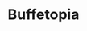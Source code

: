 ---
layout: place
title: "Buffetopia"
permalink: /texas/humble/buffetopia.html
stateAbbr: TX
stateName: Texas
cityName: Humble
seo:
  name: "Buffetopia"
  type: Restaurant
  links: https://www.buffetopiatx.com/
description: "Looking for sushi in Humble, Texas? Check out Buffetopia for a delightful Japanese dining experience. Enjoy a variety of sushi and other dishes in a welcomin..."
place_id: ChIJ0fC3r6azQIYRqyFIwT6FswY
photos:
  - name: >-
      places/ChIJ0fC3r6azQIYRqyFIwT6FswY/photos/AeeoHcLA23qtD0V8uFixfvoH8t_o223IcPizxhgZzn-FBwjm1XLGYyWTqoN2TEub6GdX7HHZFCW8JqNUwJGIinj1TaE0QbHyajZV5fqHT9UuJfSOQz41OhiJBbMbFkVDepAUS5ueCNaY2B7CWIsyVUos3OPAXmDwcyoDWqof1ASo8kG__jRSK5sTWLdqrTm6_JqbkEalpyLBXYc8yLwtFnQCTrUnAqhSe9gCVkFYWox_Sgtl7YJSQ9JouZQP8wO3rOkfNDBrb5IteuZEbNYxWg58nA-jd05LOmfn32vfjWdVaKhIaQ
    widthPx: 1702
    heightPx: 1276
    authorAttributions:
      - displayName: Buffetopia
        uri: https://maps.google.com/maps/contrib/112105546769884134669
        photoUri: >-
          https://lh3.googleusercontent.com/a-/ALV-UjVFrgXc2Rd2SBMyFKy6Y2hvtgbF4cCDdrR_N-aoaDdEpkRgtFA=s100-p-k-no-mo
    flagContentUri: >-
      https://www.google.com/local/imagery/report/?cb_client=maps_api_places.places_api&image_key=!1e10!2sAF1QipOJxavRCgq1gD7rG4hLZxdYoeDoPZLpXmPco0F7&hl=en-US
    googleMapsUri: >-
      https://www.google.com/maps/place//data=!3m4!1e2!3m2!1sAF1QipOJxavRCgq1gD7rG4hLZxdYoeDoPZLpXmPco0F7!2e10!4m2!3m1!1s0x8640b3a6afb7f0d1:0x6b3853ec14821ab
  - name: >-
      places/ChIJ0fC3r6azQIYRqyFIwT6FswY/photos/AeeoHcK14KZQ_UELh4RqyGLl3dVSvlQYokKcGShEA_6yMN3CZD017sxMW2gsaOC7weoMreCrV2dcHfpJfOIhExsKn9Vc3zTuTHTd9pAP3RLOjsTpGc5-foOBhSKN1pimSRaxo_-sMvKvciV9j9PsKTecDUmkguVpilvnRnQ2FB4MukjK7vOD4GAq2Eeut24dnLNciBUhagkaN7mwlc6A827A4eMwrFKkMVWSQ5NoKtYgit2UVijRS-YElFvuMZwWodWy3M3qt9-xuIda61DHpqsu63Hvraw_-wuHLAAPlc9GIxRYmteErI_Wx5kMJ3fB4PlSg92RN-trNLIUZKWSKrX-GHOB1rUECFue9cLXRJy5HE8p8qPGR753F1U-hABzG9Aa03KTwcSC7-B2iatnxjlaOjUv1fs7vR1PHDvMc5yapHIFdG6bzD5jt3aylNmhtg
    widthPx: 4032
    heightPx: 2268
    authorAttributions:
      - displayName: Gary Pugh
        uri: https://maps.google.com/maps/contrib/103704654975189989024
        photoUri: >-
          https://lh3.googleusercontent.com/a-/ALV-UjX0o4xBN0_T52PAtjoXMZmjyhblrjG4tkAGorbnF_F-mFl88gm0Gw=s100-p-k-no-mo
    flagContentUri: >-
      https://www.google.com/local/imagery/report/?cb_client=maps_api_places.places_api&image_key=!1e10!2sCIABIhADydERiBiqRGfiWVYAAeai&hl=en-US
    googleMapsUri: >-
      https://www.google.com/maps/place//data=!3m4!1e2!3m2!1sCIABIhADydERiBiqRGfiWVYAAeai!2e10!4m2!3m1!1s0x8640b3a6afb7f0d1:0x6b3853ec14821ab
  - name: >-
      places/ChIJ0fC3r6azQIYRqyFIwT6FswY/photos/AeeoHcJkGG2uxaovkbRPxpmzNLH1Yx6OjYmpBCKLbKsgHSRF6H2yBC0zPKwcFd6W83EMKY4B4EiqIEFeHGvhx-BHVk-babG-cbR1kmuvUORfS4czUh8SXWUBvDtZnvceHV4YubnptqgDQa8ws-Cccs0rSGBzRGg1pkDgjMVnxDLWkRN-rFdyDkCWEJo6azBpX__t6o84cSG7t6kT4PMDY5ZzLShh7K4KFBUiIaVq140-MAibYvtOjAQEwM3ECnggq33pefUMog7ip6jUdiIxHTlKT-FZMPphwZUlDafcC33lq03OwclsTcQxRPGg83MLG8HkpJd6yxCQ2bRksqTqadYtwJBw3CxAFwzW6SqX9QLcnpNCwVcmWL31I1SN71gS8u6qwCZanJ_I6Q4GaIpnVFuh71MJ6eqBL_MccgUklQeQmQ3Hfg
    widthPx: 4800
    heightPx: 3600
    authorAttributions:
      - displayName: J
        uri: https://maps.google.com/maps/contrib/102429901943080699374
        photoUri: >-
          https://lh3.googleusercontent.com/a/ACg8ocIapaVBLvoaFTPzGj6lTc0bT2EfWcsVM9Euc9habOu3sHklyA=s100-p-k-no-mo
    flagContentUri: >-
      https://www.google.com/local/imagery/report/?cb_client=maps_api_places.places_api&image_key=!1e10!2sCIHM0ogKEICAgMDg8sjyMA&hl=en-US
    googleMapsUri: >-
      https://www.google.com/maps/place//data=!3m4!1e2!3m2!1sCIHM0ogKEICAgMDg8sjyMA!2e10!4m2!3m1!1s0x8640b3a6afb7f0d1:0x6b3853ec14821ab
  - name: >-
      places/ChIJ0fC3r6azQIYRqyFIwT6FswY/photos/AeeoHcI_M8CadcAsLdfn_rf9sygNiToyubLrEdR0lvgoL8VIu1dCzTz15TAWIsl4BHpHooxDWDMfq0mPVjj8jFzAfIBlA5oMb2c9MDkFXs9hq27bxE15V7cITLBMpaW785kmg86x_PMpcAeFVoZsWfuei5tnqE5Matp8_93-Xtfe8Wl7_V2-_VY6tAfoLMr_tia_tq-DseB2HxKpC04qi_jGqviC0pTn5Z3cuaxSCSDbRimdQEUpeXoZ9AGofv3a1zbJnjOFap4-b6JT5Al542gyeMGFOmV1flRAVDXNUertDQrExrsTLKNG_GgR7oNhASBAyTO4aRQ5vtgYgWYROQbd8lShSk5axQPLMggc7pehWPx4xieWPuDelGSFgYdJQNToXJvuquc10n305K2lw9DPUc2bHglHTMCzqqGkGENCHowXG-ka
    widthPx: 3600
    heightPx: 4800
    authorAttributions:
      - displayName: xuhong zhuang
        uri: https://maps.google.com/maps/contrib/105539401919387974244
        photoUri: >-
          https://lh3.googleusercontent.com/a-/ALV-UjWLn3C9So7mYpOIfCGcHuTN_Ctkn5vfO8Vyd7q9wgeUZ62rucId=s100-p-k-no-mo
    flagContentUri: >-
      https://www.google.com/local/imagery/report/?cb_client=maps_api_places.places_api&image_key=!1e10!2sCIHM0ogKEICAgMDI2M6lqwE&hl=en-US
    googleMapsUri: >-
      https://www.google.com/maps/place//data=!3m4!1e2!3m2!1sCIHM0ogKEICAgMDI2M6lqwE!2e10!4m2!3m1!1s0x8640b3a6afb7f0d1:0x6b3853ec14821ab
  - name: >-
      places/ChIJ0fC3r6azQIYRqyFIwT6FswY/photos/AeeoHcJSmM6XOkKGYlpUdxWWwO_9cQMj-3feY4ejaz30PN4SnSkqv9dGwX2j-NLmKqW62OiyF1wc6z2CNjsBE1_2kU1PA8TAa8sxBTUbf2JcO9g8I7AVbeiwT5G6MO882deb8ZZfTF-mFbZ0eJKHMWLE3o6zgU_uWkIaYwE6klqRay7RBhkltHQ_ZE7eBUlpz4H3XbyU8n6JG2STMCSJ-q13tB_4aMbDi3id7s12z-9ol3a293I57h4Xlkh2-zmcRELrgODJC-zizXucoLUy6hWT8XbqHJ50hgLxrOfBuPsk3g1iD9S312aaHutjy3Rym6nWmisek4aUcI5VTqnvRMbHAXrtgGnaKGWGT9utlVHUKz1ExzGIZVSo-cB22mniSGjZVrPfPummSOSdCQ0Jzs7XW2ljTFEgva9KPTkVMa84O4Wm2Zik
    widthPx: 4080
    heightPx: 1836
    authorAttributions:
      - displayName: David Perez
        uri: https://maps.google.com/maps/contrib/111376814999594742926
        photoUri: >-
          https://lh3.googleusercontent.com/a-/ALV-UjWGMmGHzlRNAjF1ZojSGy4OWGdSV5RJ1rDd74qhcwxv9rcVw194=s100-p-k-no-mo
    flagContentUri: >-
      https://www.google.com/local/imagery/report/?cb_client=maps_api_places.places_api&image_key=!1e10!2sCIHM0ogKEICAgMCI9oXklgE&hl=en-US
    googleMapsUri: >-
      https://www.google.com/maps/place//data=!3m4!1e2!3m2!1sCIHM0ogKEICAgMCI9oXklgE!2e10!4m2!3m1!1s0x8640b3a6afb7f0d1:0x6b3853ec14821ab
  - name: >-
      places/ChIJ0fC3r6azQIYRqyFIwT6FswY/photos/AeeoHcIStudRel6qB3_NMhzF6wP7YTa_8Js1IFvvDRy9pd1O0OyaNOf8N9Bk_w7Q3wzHB4Dob8Ex2von71xIeHYDjkTDc7DVU2_-zuI8VQM0dnGd0JoUYXfSHRVXGAHL9Ehj2wHd6OUkt6fvyhkdW4QT72e_Pra_vs1S2yyjizsfjAOPQqOsy6PHB6VaFQ8O8VbOT1dXzcs3pRBQkkRxPBn9Z1hdjJVgOPsL2WkpT0a-4J9RiTCgTjvsXiRFwlYu5L6ReNzg9mjdjxnqrfeR5XZJQim3Hj4wlWKsFDThBQb0ORJyrirqkcjOYY-KCEVcUSrzM-iF04_F6WyoeHZ7y4DQBfwBGENI0v7Y7Czz9hnN_BGi7O-TTQ0VScCqnQ2ds-HDfCJNGhGKjfc6gqEt74Rg215bt0xQSWhG5TwHzWT_4ysiMRyj
    widthPx: 4080
    heightPx: 3060
    authorAttributions:
      - displayName: jAm Montenegro
        uri: https://maps.google.com/maps/contrib/103509924260828837371
        photoUri: >-
          https://lh3.googleusercontent.com/a-/ALV-UjU6xYI8eit5gN1r3OvI3g4-XCjd1S09CoJI9bsAHor4sugzddrc=s100-p-k-no-mo
    flagContentUri: >-
      https://www.google.com/local/imagery/report/?cb_client=maps_api_places.places_api&image_key=!1e10!2sCIHM0ogKEICAgMCQk_OS_QE&hl=en-US
    googleMapsUri: >-
      https://www.google.com/maps/place//data=!3m4!1e2!3m2!1sCIHM0ogKEICAgMCQk_OS_QE!2e10!4m2!3m1!1s0x8640b3a6afb7f0d1:0x6b3853ec14821ab
  - name: >-
      places/ChIJ0fC3r6azQIYRqyFIwT6FswY/photos/AeeoHcK1FHKBT7J5t7LdtRVBg8p32arIwZ7Bwfh1xw-3e9SvwLa-XbPTv1mzKHRgjnRhmkL_6lt9YwgoxHJqYp8aEM55uDelvR87u1nFVgfksG3EN1EgZl5uGxg3D1zPgdLNzkVMu8xe7KaUbnw5TYNv-cTg0RHlYx6tSFuZoXuQXjF3ZTn2vBjNsDNyQJDcuqmvHblOU9NYHJrkNwvKr4Gsud73mFvAZ8N9aMME-bPKgyA4IGBPoE6yJERtkICUKyRcuvYzKQtpZcRZ76NpEpLbJ3VNbYy9fM1t8IScU_7VigaEvSqOG-p-Tin5t9Umy9_HFGIEQysMQm13e1QZ3aute3dsjzzCR5Ck5o1kgxwB3Z0lDrOJvkwNYVEwRP8BOJNioVSia6yV2Oj_7dCQEwDOeYr8RDSToAttaysBV1WdbHxodg
    widthPx: 4800
    heightPx: 3600
    authorAttributions:
      - displayName: Paul Gantcher
        uri: https://maps.google.com/maps/contrib/113137095513792040022
        photoUri: >-
          https://lh3.googleusercontent.com/a-/ALV-UjXJyWeG5zAWxk3fyfCm4zadYVq5ngo11em_wE-1xh-5on1c1FhmPg=s100-p-k-no-mo
    flagContentUri: >-
      https://www.google.com/local/imagery/report/?cb_client=maps_api_places.places_api&image_key=!1e10!2sCIHM0ogKEICAgMCg8tr4Yw&hl=en-US
    googleMapsUri: >-
      https://www.google.com/maps/place//data=!3m4!1e2!3m2!1sCIHM0ogKEICAgMCg8tr4Yw!2e10!4m2!3m1!1s0x8640b3a6afb7f0d1:0x6b3853ec14821ab
  - name: >-
      places/ChIJ0fC3r6azQIYRqyFIwT6FswY/photos/AeeoHcKAJZS0pCZeonqoplqhx8J0Bnef4uQGj5p1NyXfFuTxC79M2qP20a_ivelzMNLJknEXgiVUqPkjg8-P3kr3c2d6bkLvES2RB8pB6Z8fg5GoIjHnod-pPu5ckVchxo6KxrCDnltThaEV6TUvwYCWGPZxIq4048492uX69j90pNXLFNz55OUuS5sU4RJu09k-Awkhttr4PiCjD7BCJimMoFyuX5tx5QUR0hqgUtVA7oGe7NvHW4HDSVP0-ofhl5W-feeC9xhhRJexJM8TKjTZf2Sk43GM3EFQVAN-MwlbIfVJoFdh3V4n0xRzcIhVbKcYijV3FSDwuho-b_dzOUMhx_vGoreX25e9ylZLr6GSDOq2qtPUOH1Z3UewvqzJKzoR0CFREmgml66avS3utJ1pYDSBCNjVNnh9N0Nqo7-NERkUj3M
    widthPx: 3024
    heightPx: 4032
    authorAttributions:
      - displayName: Shell Pianist
        uri: https://maps.google.com/maps/contrib/113994063107233440445
        photoUri: >-
          https://lh3.googleusercontent.com/a-/ALV-UjUnp4-8IZoMFDcC8Vs-bvdPb7lFEVzlIi_fCamNzf7ofpTVlGA=s100-p-k-no-mo
    flagContentUri: >-
      https://www.google.com/local/imagery/report/?cb_client=maps_api_places.places_api&image_key=!1e10!2sCIHM0ogKEICAgMCQgLbr7AE&hl=en-US
    googleMapsUri: >-
      https://www.google.com/maps/place//data=!3m4!1e2!3m2!1sCIHM0ogKEICAgMCQgLbr7AE!2e10!4m2!3m1!1s0x8640b3a6afb7f0d1:0x6b3853ec14821ab
  - name: >-
      places/ChIJ0fC3r6azQIYRqyFIwT6FswY/photos/AeeoHcKrHu2Wb1GJcGqaMwL4gLBmkjIghZLEFhwutC8LNZkvkrXQgEO5W_ytSQ0LjUBb0GBTZBb0x5hsGZJK3Lx-wdTGFBXOuJVFl_S5T09bPdT_Al88-375aAmA8kG4uDrdinWJqKfJUSEnsrcu32u89ru2fSoQiYj6AaedIwVRVrJ5CxeBdblBtun-IcgFmVA6zF1_npDQkf-SJAwsaSngPhFBIayIEjwU5oipJrbF7JhgZ4_09rfqpTwraA5KF56_JRCg8fdYhiZVg0-0SmBbQnrjaD0XXH0CmJgXwwAEhSfDQApwQ_8Lm6hZWjTAt7m99vp1REPh9yjwtOxC2wR6zpgRXf83FZa6hPMCLVUFGGLbuFnVUZQ1W85AaXVk_SDWElZA7Pmg1AHYON-T2nOQukeKE3jk4kCiea6dTlInveKmowg
    widthPx: 3000
    heightPx: 4000
    authorAttributions:
      - displayName: Jose Gonzalez
        uri: https://maps.google.com/maps/contrib/115286617862164973719
        photoUri: >-
          https://lh3.googleusercontent.com/a-/ALV-UjWcqZ_pJm2_7_NDZAXJmzFXIup8pTYfvSujltujBFSw6htFn-Ug=s100-p-k-no-mo
    flagContentUri: >-
      https://www.google.com/local/imagery/report/?cb_client=maps_api_places.places_api&image_key=!1e10!2sCIHM0ogKEICAgMDQotGOiAE&hl=en-US
    googleMapsUri: >-
      https://www.google.com/maps/place//data=!3m4!1e2!3m2!1sCIHM0ogKEICAgMDQotGOiAE!2e10!4m2!3m1!1s0x8640b3a6afb7f0d1:0x6b3853ec14821ab
  - name: >-
      places/ChIJ0fC3r6azQIYRqyFIwT6FswY/photos/AeeoHcLc0VM-scY9wIQgzqBDNvOKC5VLIuQxTOhId8m2qn_AEdloA-GB6BGI_C2ngFRd6KwKIgSahUQVX2M4JNZMOOSRtGpD84qXr4he_gDmfMkq4J40E3SzpcSCPdWwa_LiEbzp8Cus-bcqxyDClCFPJzL67NVI-x8xxSz5oNSLetUA6LCYa-Xs3-wvxQ08Bhil3ywECGNOai1A5U7lsn-98LPJ3pQ1riIONtvjw1gNuar6jZCocfud1XyGIBr8Jsp2_j8LAOobgHIPcYvGyrtI_htdkwEkUmJ4w9FhqT97ifl7CrwjSDEpnykO1kfGWGppv0--B09TgNHdT7tK0Kj0MX9n33MmXlfT9NzWWmdy-nf5yY74M_Mr4gi57iV35jnX86C6hdaKEXHoUtCY4AwjVEDrEGGeYwbzhzNdcLrNumM
    widthPx: 4032
    heightPx: 3024
    authorAttributions:
      - displayName: Triple R LLC
        uri: https://maps.google.com/maps/contrib/102004341600033104421
        photoUri: >-
          https://lh3.googleusercontent.com/a/ACg8ocIrc8MIK1tBhXAjlY9t-zmXvCL-mGkuSq8_-Uz3xH3rSAmNMg=s100-p-k-no-mo
    flagContentUri: >-
      https://www.google.com/local/imagery/report/?cb_client=maps_api_places.places_api&image_key=!1e10!2sCIHM0ogKEICAgMCg3PvdEw&hl=en-US
    googleMapsUri: >-
      https://www.google.com/maps/place//data=!3m4!1e2!3m2!1sCIHM0ogKEICAgMCg3PvdEw!2e10!4m2!3m1!1s0x8640b3a6afb7f0d1:0x6b3853ec14821ab
address: 9930 Farm to Market 1960 Bypass Rd W, Humble, TX 77338, USA
street: 9930 Farm to Market 1960 Bypass Rd W
city: Humble
state: TX
zip: '77338'
country: USA
neighborhood: null
latitude: '30.004126'
longitude: '-95.273655'
accessibility_options:
  wheelchairAccessibleParking: true
  wheelchairAccessibleEntrance: true
  wheelchairAccessibleRestroom: true
  wheelchairAccessibleSeating: true
business_status: OPERATIONAL
name: Buffetopia
google_maps_links:
  directionsUri: >-
    https://www.google.com/maps/dir//''/data=!4m7!4m6!1m1!4e2!1m2!1m1!1s0x8640b3a6afb7f0d1:0x6b3853ec14821ab!3e0
  placeUri: https://maps.google.com/?cid=482876089635971499
  writeAReviewUri: >-
    https://www.google.com/maps/place//data=!4m3!3m2!1s0x8640b3a6afb7f0d1:0x6b3853ec14821ab!12e1
  reviewsUri: >-
    https://www.google.com/maps/place//data=!4m4!3m3!1s0x8640b3a6afb7f0d1:0x6b3853ec14821ab!9m1!1b1
  photosUri: >-
    https://www.google.com/maps/place//data=!4m3!3m2!1s0x8640b3a6afb7f0d1:0x6b3853ec14821ab!10e5
primary_type: Buffet Restaurant
opening_hours:
  regular: null
  current: null
secondary_opening_hours:
  regular:
    weekdayDescriptions: null
    type: null
  current:
    weekdayDescriptions: null
    type: null
phone: (346) 589-8888
price_level: PRICE_LEVEL_MODERATE
price_range: $10 &ndash; $20
rating: '4.8'
rating_count: 1454
website: https://www.buffetopiatx.com/
reviews: null
parking_options: null
payment_options: null
allow_dogs: null
curbside_pickup: null
delivery: null
dine_in: null
good_for_children: null
good_for_groups: null
good_for_sports: null
live_music: null
menu_for_children: null
outdoor_seating: null
reservable: null
restroom: null
serves_beer: null
serves_breakfast: null
serves_brunch: null
serves_cocktails: null
serves_coffee: null
serves_dinner: null
serves_dessert: null
serves_lunch: null
serves_vegetarian_food: null
serves_wine: null
takeout: null
summary: null

---